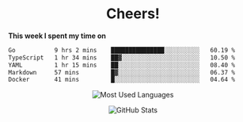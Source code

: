 <h1 align="center">Cheers!</h1>

**This week I spent my time on**
<!--START_SECTION:waka-->

```txt
Go           9 hrs 2 mins    ███████████████░░░░░░░░░░   60.19 %
TypeScript   1 hr 34 mins    ██▓░░░░░░░░░░░░░░░░░░░░░░   10.50 %
YAML         1 hr 15 mins    ██░░░░░░░░░░░░░░░░░░░░░░░   08.40 %
Markdown     57 mins         █▓░░░░░░░░░░░░░░░░░░░░░░░   06.37 %
Docker       41 mins         █░░░░░░░░░░░░░░░░░░░░░░░░   04.64 %
```

<!--END_SECTION:waka-->

<p align="center"><img src="https://github-readme-stats.vercel.app/api/top-langs/?username=thnkrn&layout=compact&hide=html&theme=tokyonight" alt="Most Used Languages" /></p>

<p align="center"><img src="https://github-readme-stats.vercel.app/api?username=thnkrn&show_icons=true&count_private=true&theme=tokyonight" alt="GitHub Stats" /></p>

<!-- <p align="center"><a href="https://wakatime.com"><img src="https://wakatime.com/share/@thnkrn/40092326-d1bd-471b-89da-9a7c63939402.png" /></p>
 -->
